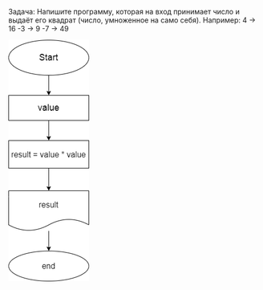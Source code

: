 Задача:
Напишите программу, которая на вход принимает число и выдаёт его квадрат (число, умноженное на само себя). Например:
 4 -> 16
-3 -> 9
-7 -> 49

![Блок-схема](diagram.drawio.png)